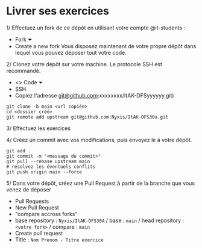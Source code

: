 # Livrer ses exercices

1/ Effectuez un fork de ce dépôt en utilisant votre compte @it-students :
- Fork ⏷
- Create a new fork
Vous disposez maintenant de votre propre dépôt dans lequel vous pouvez déposer tout votre code.

2/ Clonez votre dépôt sur votre machine. Le protocole SSH est recommandé.
- <> Code ⏷
- SSH
- Copiez l'adresse git@github.com:xxxxxxxx/ItAK-DFSyyyyyy.git)

```shell
git clone -b main <url copiée>
cd <dossier créé>
git remote add upstream git@github.com:Nyxis/ItAK-DFS30a.git
```

3/ Effectuez les exercices

4/ Créez un commit avec vos modifications, puis envoyez le à votre dépôt.
```shell
git add .
git commit -m "<message de commit>"
git pull --rebase upstream main
# résolvez les éventuels conflits
git push origin main --force
```

5/ Dans votre dépôt, créez une Pull Request à partir de la branche que vous venez de déposer
- Pull Requests
- New Pull Request
- "compare accross forks"
- base repository : `Nyxis/ItAK-DFS30A` / base : `main` / head repository : `<votre fork>` / compare : `main`
- Create pull request
- Title : `Nom Prenom - Titre exercice`

